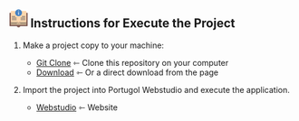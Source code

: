 ## ![](/icons/instrucoes.png) Instructions for Execute the Project 

1. Make a project copy to your machine: 
    - [Git Clone](https://github.com/ArthurEstevan/Unifebe_Project_CandyStore_2023) ⇽ Clone this repository on your computer
    - [Download](https://github.com/ArthurEstevan/Atividade_Pratica_Supervisionada_Fundamento_Programacao/archive/refs/heads/main.zip) ⇽ Or a direct download from the page 

2. Import the project into Portugol Webstudio and execute the application.
    - [Webstudio](https://dgadelha.github.io/Portugol-Webstudio/) ⇽ Website
<br>

